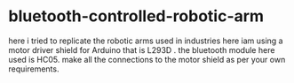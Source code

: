 # bluetooth-controlled-robotic-arm
here i tried to replicate the robotic arms used in industries
here iam using a motor driver shield for Arduino that is L293D .
the bluetooth module here used is HC05.
make all the connections to the motor shield as per your own requirements.
